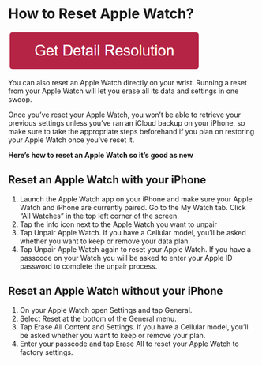 # How to Reset Apple Watch?

[![how to reset apple watch](redd.png)](https://icncomputer.com/how-to-reset-apple-watch/)


You can also reset an Apple Watch directly on your wrist. Running a reset from your Apple Watch will let you erase all its data and settings in one swoop.

Once you’ve reset your Apple Watch, you won’t be able to retrieve your previous settings unless you’ve ran an iCloud backup on your iPhone, so make sure to take the appropriate steps beforehand if you plan on restoring your Apple Watch once you’ve reset it.



**Here’s how to reset an Apple Watch so it’s good as new**

## Reset an Apple Watch with your iPhone

1. Launch the Apple Watch app on your iPhone and make sure your Apple Watch and iPhone are currently paired. Go to the My Watch tab. Click “All Watches” in the top left corner of the screen.
2. Tap the info icon next to the Apple Watch you want to unpair
3. Tap Unpair Apple Watch. If you have a Cellular model, you’ll be asked whether you want to keep or remove your data plan.
4. Tap Unpair Apple Watch again to reset your Apple Watch. If you have a passcode on your Watch you will be asked to enter your Apple ID password to complete the unpair process.


## Reset an Apple Watch without your iPhone

1. On your Apple Watch open Settings and tap General. 
2. Select Reset at the bottom of the General menu.
3. Tap Erase All Content and Settings. If you have a Cellular model, you’ll be asked whether you want to keep or remove your plan.
4. Enter your passcode and tap Erase All to reset your Apple Watch to factory settings.
